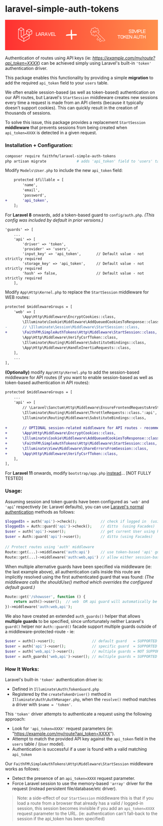 # laravel-simple-auth-tokens

![laravel-simple-auth-tokens-logo](docs/laravel-simple-auth-tokens-logo.png)

Authentication of routes using API keys (ie: *https://example.com/my/route?api_token=XXXX*) can be achieved simply using Laravel's built-in `'token'` authentication driver.

This package enables this functionality by providing a simple **migration** to add the required `api_token` field to your `users` table.



We often enable session-based (as well as token-based) authentication on our API routes, but Laravel's `StartSession` middleware creates new sessions every time a request is made from an API clients (because it typically doesn't support cookies).  This can quickly result in the creation of thousands of sessions.

To solve this issue, this package provides a replacement `StartSession` **middleware** that prevents sessions from being created when `api_token=XXXX` is detected in a given request.



### Installation + Configuration:

```bash
composer require faithfm/laravel-simple-auth-tokens
php artisan migrate              # adds 'api_token' field to 'users' table
```

Modify `Models\User.php` to include the new `api_token` field:

```diff
    protected $fillable = [
        'name',
        'email',
        'password',
+       'api_token',
    ];
```

For **Laravel 8** onwards, add a token-based guard to `config/auth.php`.  *(This config was included by default in prior versions.)*

    'guards' => [
        ...
        'api' => [
            'driver' => 'token',
            'provider' => 'users',
            'input_key' => 'api_token',       // Default value - not strictly required
            'storage_key' => 'api_token',     // Default value - not strictly required
            'hash' => false,                  // Default value - not strictly required
        ],

Modify `App\Http\Kernel.php` to replace the `StartSession` middleware for WEB routes:

```diff
protected $middlewareGroups = [
    'web' => [
        \App\Http\Middleware\EncryptCookies::class,
        \Illuminate\Cookie\Middleware\AddQueuedCookiesToResponse::class,
-       // \Illuminate\Session\Middleware\StartSession::class,          // replace Laravel default with...
+       \FaithFM\SimpleAuthTokens\Http\Middleware\StartSession::class,  // ...FaithFM\SimpleAuthTokens class - which prevents creation of (numerous) session files for requests containing 'api_token=XXXX'  (ie: clients without support for cookies will normally result in creation of a session-file for every API call - potentially resulting in hundreds/thousands of session-files)
        \App\Http\Middleware\VerifyCsrfToken::class,
        \Illuminate\Routing\Middleware\SubstituteBindings::class,
        \App\Http\Middleware\HandleInertiaRequests::class,
    ],
    ...
],
```

**(Optionally)** modify `App\Http\Kernel.php` to add the session-based middleware for API routes (if you want to enable session-based as well as token-based authentication in API routes):

```diff
protected $middlewareGroups = [
    ...    
    'api' => [
        // \Laravel\Sanctum\Http\Middleware\EnsureFrontendRequestsAreStateful::class,
        \Illuminate\Routing\Middleware\ThrottleRequests::class.':api',
        \Illuminate\Routing\Middleware\SubstituteBindings::class,
        
+       // OPTIONAL session-related middleware for API routes - recommended by FaithFM\SimpleAuthTokens
+       \App\Http\Middleware\EncryptCookies::class,
+       \Illuminate\Cookie\Middleware\AddQueuedCookiesToResponse::class,
+       \FaithFM\SimpleAuthTokens\Http\Middleware\StartSession::class,		// FaithFM\SimpleAuthTokens class
+       \Illuminate\View\Middleware\ShareErrorsFromSession::class,
+       \App\Http\Middleware\VerifyCsrfToken::class,
    ],
],
```

For **Laravel 11** onwards, modify  `bootstrap/app.php` [instead](docs/laravel-11-bootstrap-app.md)...  [NOT FULLY TESTED]



### Usage:

Assuming session and token guards have been configured as `'web'` and `'api`' respectively (ie: Laravel defaults), you can use [Laravel's normal authentication](https://laravel.com/docs/master/authentication) methods as follows:

```php
$loggedIn = auth('api')->check();           // check if logged in  (using helper function)
$loggedIn = Auth::guard('api')->check();    // ditto  (using Facades)
$user = auth('api')->user();                // get current User using helper function
$user = Auth::guard('api')->user();         // ditto (using Facades)

// Protect routes using 'auth' middleware
Route::get(...)->middleware('auth:api')     // use token-based 'api' guard
Route::get(...)->middleware('auth:web,api') // allow either session-based or token-based guards

```

When multiple alternative guards have been specified via middleware (ie: the last example above), all authentication calls inside this route are implicitly resolved using the first authenticated guard that was found:      *(The middleware calls the shouldUse() method which overrides the configured default guard.)*

```php
Route::get('/showuser', function () {
    return auth()->user();	// web  OR api guard will automatically be used depending on first authenticated guard found during middleware check
})->middleware('auth:web,api');
```

We also have created an extended `auth_guards()` helper that allows **multiple guards** to be specified, since unfortunately neither Laravel's `guard()` helper nor `Auth::guard()` facade support multiple guards outside of a middleware-protected-route - ie:

```php
$user = auth()->user();                 // default guard   = SUPPORTED
$user = auth('api')->user();            // specific guard  = SUPPORTED
$user = auth('web,api')->user();        // multiple guards = NOT SUPPORTED
$user = auth_guards('web,api')->user(); // multiple guards = SUPPORTED (extended helper)
```



### How It Works:

Laravel's built-in `'token'` authentication driver is:

*  Defined in `Illuminate\Auth\TokenGuard.php`
* Registered by the `createTokenDriver()` method in `Illuminate\Auth\AuthManager.php`, when the `resolve()`  method matches a driver with `$name = 'token'`.

This `'token'` driver attempts to authenticate a request using the following approach:

* Look for `'api_token=XXXX'` request parameters  (ie: "https://example.com/my/route?api_token=XXXX").
* Attempt to match the provided API key against the `api_token` field in the `users` table / (`User` model).
* Authentication is successful if a user is found with a valid matching `api_token`



Our `FaithFM\SimpleAuthTokens\Http\Middleware\StartSession` middleware works as follows:

* Detect the presence of an `api_token=XXXX` request parameter.
* Force Laravel session to use the memory-based `'array'` driver for the request  (instead persistent file/database/etc driver).

> Note: a side-effect of our `StartSession` middleware this is that if you load a route from a browser that already has a valid / logged-in session, this session becomes invisible if you add an `api_token=XXXX` request parameter to the URL.  (ie: authentication can't fall-back to the session if the api_token has been specified)
